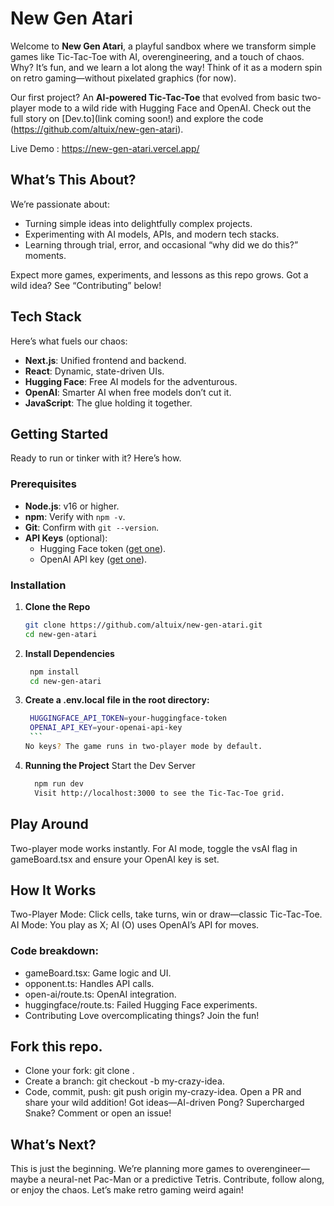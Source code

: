 # New Gen Atari

Welcome to **New Gen Atari**, a playful sandbox where we transform simple games like Tic-Tac-Toe with AI, overengineering, and a touch of chaos. Why? It’s fun, and we learn a lot along the way! Think of it as a modern spin on retro gaming—without pixelated graphics (for now).

Our first project? An **AI-powered Tic-Tac-Toe** that evolved from basic two-player mode to a wild ride with Hugging Face and OpenAI. Check out the full story on [Dev.to](link coming soon!) and explore the code (https://github.com/altuix/new-gen-atari).

Live Demo : https://new-gen-atari.vercel.app/

## What’s This About?

We’re passionate about:

- Turning simple ideas into delightfully complex projects.
- Experimenting with AI models, APIs, and modern tech stacks.
- Learning through trial, error, and occasional “why did we do this?” moments.

Expect more games, experiments, and lessons as this repo grows. Got a wild idea? See “Contributing” below!

## Tech Stack

Here’s what fuels our chaos:

- **Next.js**: Unified frontend and backend.
- **React**: Dynamic, state-driven UIs.
- **Hugging Face**: Free AI models for the adventurous.
- **OpenAI**: Smarter AI when free models don’t cut it.
- **JavaScript**: The glue holding it together.

## Getting Started

Ready to run or tinker with it? Here’s how.

### Prerequisites

- **Node.js**: v16 or higher.
- **npm**: Verify with `npm -v`.
- **Git**: Confirm with `git --version`.
- **API Keys** (optional):
  - Hugging Face token ([get one](https://huggingface.co)).
  - OpenAI API key ([get one](https://openai.com)).

### Installation

1. **Clone the Repo**
   ```bash
   git clone https://github.com/altuix/new-gen-atari.git
   cd new-gen-atari
   ```
2. **Install Dependencies**

   ```bash
    npm install
    cd new-gen-atari
   ```

3. **Create a .env.local file in the root directory:**

   ````bash
    HUGGINGFACE_API_TOKEN=your-huggingface-token
    OPENAI_API_KEY=your-openai-api-key
    ```
   No keys? The game runs in two-player mode by default.

   ````

4. **Running the Project**
   Start the Dev Server
   ```bash
     npm run dev
     Visit http://localhost:3000 to see the Tic-Tac-Toe grid.
   ```

## Play Around

Two-player mode works instantly.
For AI mode, toggle the vsAI flag in gameBoard.tsx and ensure your OpenAI key is set.

## How It Works

Two-Player Mode: Click cells, take turns, win or draw—classic Tic-Tac-Toe.
AI Mode: You play as X; AI (O) uses OpenAI’s API for moves.

### Code breakdown:

- gameBoard.tsx: Game logic and UI.
- opponent.ts: Handles API calls.
- open-ai/route.ts: OpenAI integration.
- huggingface/route.ts: Failed Hugging Face experiments.
- Contributing
  Love overcomplicating things? Join the fun!

## Fork this repo.

- Clone your fork: git clone <your-fork-url>.
- Create a branch: git checkout -b my-crazy-idea.
- Code, commit, push: git push origin my-crazy-idea.
  Open a PR and share your wild addition!
  Got ideas—AI-driven Pong? Supercharged Snake? Comment or open an issue!

## What’s Next?

This is just the beginning. We’re planning more games to overengineer—maybe a neural-net Pac-Man or a predictive Tetris. Contribute, follow along, or enjoy the chaos. Let’s make retro gaming weird again!

